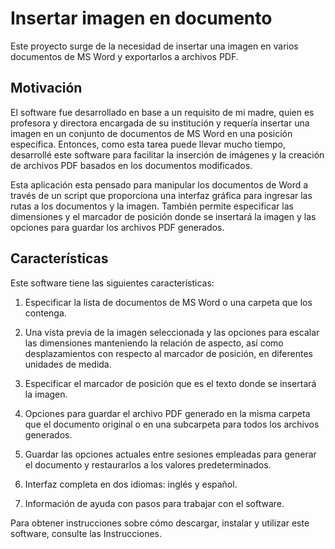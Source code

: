 ﻿# Insertar imagen en documento

Este proyecto surge de la necesidad de insertar una imagen en varios documentos de MS Word
y exportarlos a archivos PDF.

## Motivación

El software fue desarrollado en base a un requisito de mi madre, quien es profesora y directora encargada de su institución y requería
insertar una imagen en un conjunto de documentos de MS Word en una posición específica. Entonces, como esta tarea puede llevar mucho tiempo,
desarrollé este software para facilitar la inserción de imágenes y la creación de archivos PDF basados ​​en los documentos modificados.

Esta aplicación esta pensado para manipular los documentos de Word a través de un script que proporciona una interfaz gráfica 
para ingresar las rutas a los documentos y la imagen. También permite especificar las dimensiones y el marcador de posición donde
se insertará la imagen y las opciones para guardar los archivos PDF generados.

## Características

Este software tiene las siguientes características:

1. Especificar la lista de documentos de MS Word o una carpeta que los contenga.

2. Una vista previa de la imagen seleccionada y las opciones para escalar las dimensiones manteniendo la relación de aspecto, así como
  desplazamientos con respecto al marcador de posición, en diferentes unidades de medida.

3. Especificar el marcador de posición que es el texto donde se insertará la imagen.

4. Opciones para guardar el archivo PDF generado en la misma carpeta que el documento original o en una subcarpeta para
  todos los archivos generados.

5. Guardar las opciones actuales entre sesiones empleadas para generar el documento y restaurarlos
  a los valores predeterminados.

6. Interfaz completa en dos idiomas: inglés y español.

7. Información de ayuda con pasos para trabajar con el software.

Para obtener instrucciones sobre cómo descargar, instalar y utilizar este software, consulte las Instrucciones.